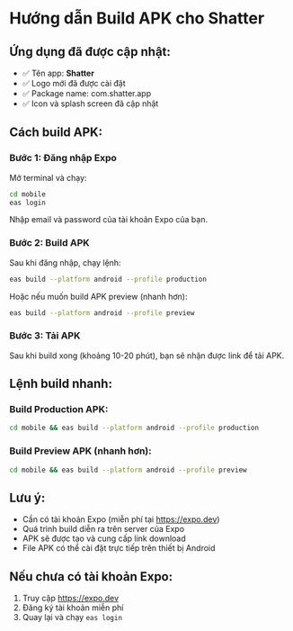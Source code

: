 # Hướng dẫn Build APK cho Shatter

## Ứng dụng đã được cập nhật:
- ✅ Tên app: **Shatter**
- ✅ Logo mới đã được cài đặt
- ✅ Package name: com.shatter.app
- ✅ Icon và splash screen đã cập nhật

## Cách build APK:

### Bước 1: Đăng nhập Expo
Mở terminal và chạy:
```bash
cd mobile
eas login
```

Nhập email và password của tài khoản Expo của bạn.

### Bước 2: Build APK
Sau khi đăng nhập, chạy lệnh:
```bash
eas build --platform android --profile production
```

Hoặc nếu muốn build APK preview (nhanh hơn):
```bash
eas build --platform android --profile preview
```

### Bước 3: Tải APK
Sau khi build xong (khoảng 10-20 phút), bạn sẽ nhận được link để tải APK.

## Lệnh build nhanh:

### Build Production APK:
```bash
cd mobile && eas build --platform android --profile production
```

### Build Preview APK (nhanh hơn):
```bash
cd mobile && eas build --platform android --profile preview
```

## Lưu ý:
- Cần có tài khoản Expo (miễn phí tại https://expo.dev)
- Quá trình build diễn ra trên server của Expo
- APK sẽ được tạo và cung cấp link download
- File APK có thể cài đặt trực tiếp trên thiết bị Android

## Nếu chưa có tài khoản Expo:
1. Truy cập https://expo.dev
2. Đăng ký tài khoản miễn phí
3. Quay lại và chạy `eas login`
